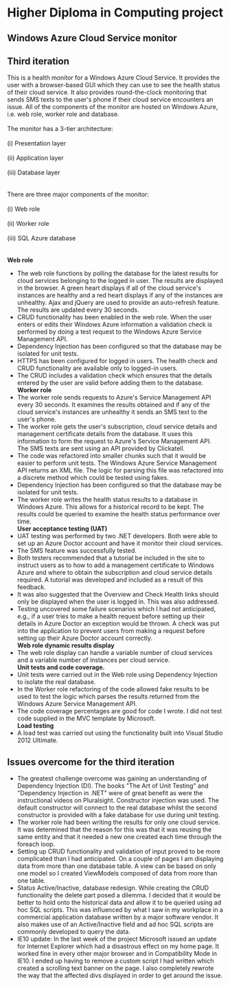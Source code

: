 # Higher Diploma in Computing project #
## Windows Azure Cloud Service monitor ##
## Third iteration ##
This is a health monitor for a Windows Azure Cloud Service. It provides the user with a browser-based GUI which they can use to see the health status of their cloud service. It also provides round-the-clock monitoring that sends SMS texts to the user's phone if their cloud service encounters an issue. All of the components of the monitor are hosted on Windows Azure, i.e. web role, worker role and database.
<br><br>The monitor has a 3-tier architecture:<br>
<br>(i) Presentation layer<br>
<br>(ii) Application layer<br>
<br>(iii) Database layer<br>
<br><br>There are three major components of the monitor:<br>
<br>(i) Web role<br>
<br>(ii) Worker role<br>
<br>(iii) SQL Azure database<br>
<br><br><b>Web role</b>
<ul><li>The web role functions by polling the database for the latest results for cloud services belonging to the logged in user. The results are displayed in the browser. A green heart displays if all of the cloud service's instances are healthy and a red heart displays if any of the instances are unhealthy. Ajax and jQuery are used to provide an auto-refresh feature. The results are updated every 30 seconds.<br>
</li><li>CRUD functionality has been enabled in the web role. When the user enters or edits their Windows Azure information a validation check is performed by doing a test request to the Windows Azure Service Management API.<br>
</li><li>Dependency Injection has been configured so that the database may be isolated for unit tests.<br>
</li><li>HTTPS has been configured  for logged in users. The health check and CRUD functionality are available only to logged-in users.<br>
</li><li>The CRUD includes a validation check which ensures that the details entered by the user are valid before adding them to the database.<br>
<b>Worker role</b>
</li><li>The worker role sends requests to Azure's Service Management API every 30 seconds. It examines the results obtained and if any of the cloud service's instances are unhealthy it sends an SMS text to the user's phone.<br>
</li><li>The worker role gets the user's subscription, cloud service details and management certificate details from the database. It uses this information to form the request to Azure's Service Management API. The SMS texts are sent using an API provided by Clickatell.<br>
</li><li>The code was refactored into smaller chunks such that it would be easier to perform unit tests. The Windows Azure Service Management API returns an XML file. The logic for parsing this file was refactored into a discrete method which could be tested using fakes.<br>
</li><li>Dependency Injection has been configured so that the database may be isolated for unit tests.<br>
</li><li>The worker role writes the health status results to a database in Windows Azure. This allows for a historical record to be kept. The results could be queried to examine the health status performance over time.<br>
<b>User acceptance testing (UAT)</b>
</li><li>UAT testing was performed by two .NET developers. Both were able to set up an Azure Doctor account and have it monitor their cloud services.<br>
</li><li>The SMS feature was successfully tested.<br>
</li><li>Both testers recommended that a tutorial be included in the site to instruct users as to how to add a management certificate to Windows Azure and where to obtain the subscription and cloud service details required. A tutorial was developed and included as a result of this feedback.<br>
</li><li>It was also suggested that the Overview and Check Health links should only be displayed when the user is logged in. This was also addressed.<br>
</li><li>Testing uncovered some failure scenarios which I had not anticipated, e.g., if a user tries to make a health request before setting up their details in Azure Doctor an exception would be thrown. A check was put into the application to prevent users from making a request before setting up their Azure Doctor account correctly.<br>
<b>Web role dynamic results display</b>
</li><li>The web role display can handle a variable number of cloud services and a variable number of instances per cloud service.<br>
<b>Unit tests and code coverage.</b>
</li><li>Unit tests were carried out in the Web role using Dependency Injection to isolate the real database.<br>
</li><li>In the Worker role refactoring of the code allowed fake results to be used to test the logic which parses the results returned from the Windows Azure Service Management API.<br>
</li><li>The code coverage percentages are good for code I wrote. I did not test code supplied in the MVC template by Microsoft.<br>
<b>Load testing</b>
</li><li>A load test was carried out using the functionality built into Visual Studio 2012 Ultimate.</li></ul>

<h2>Issues overcome for the third iteration</h2>
<ul><li>The greatest challenge overcome was gaining an understanding of Dependency Injection (DI). The books "The Art of Unit Testing" and "Dependency Injection in .NET" were of great benefit as were the instructional videos on Pluralsight. Constructor injection was used. The default constructor will connect to the real database whilst the second constructor is provided with a fake database for use during unit testing.<br>
</li><li>The worker role had been writing the results for only one cloud service. It was determined that the reason for this was that it was reusing the same entity and that it needed a new one created each time through the foreach loop.<br>
</li><li>Setting up CRUD functionality and validation of input proved to be more complicated than I had anticipated. On a couple of pages I am displaying data from more than one database table. A view can be based on only one model so I created ViewModels composed of data from more than one table.<br>
</li><li>Status Active/Inactive, database redesign. While creating the CRUD functionality the delete part posed a dilemma. I decided that it would be better to hold onto the historical data and allow it to be queried using ad hoc SQL scripts. This was influenced by what I saw in my workplace in a commercial application database written by a major software vendor. It also makes use of an Active/Inactive field and ad hoc SQL scripts are commonly developed to query the data.<br>
</li><li>IE10 update: In the last week of the project Microsoft issued an update for Internet Explorer which had a disastrous effect on my home page. It worked fine in every other major browser and in Compatibility Mode in IE10. I ended up having to remove a custom script I had written which created a scrolling text banner on the page. I also completely rewrote the way that the affected divs displayed in order to get around the issue.</li></ul>


